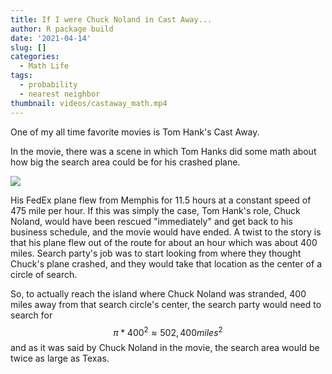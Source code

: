 ```yaml
---
title: If I were Chuck Noland in Cast Away...
author: R package build
date: '2021-04-14'
slug: []
categories:
  - Math Life
tags:
  - probability
  - nearest neighbor
thumbnail: videos/castaway_math.mp4
---
```


One of my all time favorite movies is Tom Hank's Cast Away.

In the movie, there was a scene in which Tom Hanks did some math about how big the search area could be for his crashed plane.

![](images/cast_away.jpeg)

His FedEx plane flew from Memphis for 11.5 hours at a constant speed of 475 mile per hour. If this was simply the case, Tom Hank's role, Chuck Noland, would have been rescued "immediately" and get back to his business schedule, and the movie would have ended. A twist to the story is that his plane flew out of the route for about an hour which was about 400 miles. Search party's job was to start looking from where they thought Chuck's plane crashed, and they would take that location as the center of a circle of search.

So, to actually reach the island where Chuck Noland was stranded, 400 miles away from that search circle's center, the search party would need to search for $$
 \pi * 400^{2} \approx 502,400 miles^{2}
$$ and as it was said by Chuck Noland in the movie, the search area would be twice as large as Texas.